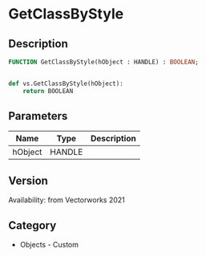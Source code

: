 # GetClassByStyle

## Description
```pascal
FUNCTION GetClassByStyle(hObject : HANDLE) : BOOLEAN;
```

```python

def vs.GetClassByStyle(hObject):
    return BOOLEAN
```

## Parameters
|Name|Type|Description|
|---|---|---|
|hObject|HANDLE||

## Version
Availability: from Vectorworks 2021
## Category
* Objects - Custom

